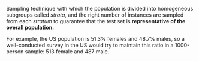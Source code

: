 Sampling technique with which the population is divided into homogeneous subgroups called *strata*, and the right number of instances are sampled from each *stratum* to guarantee that the test set is **representative of the overall population.**

For example, the US population is 51.3% females and 48.7% males, so a well-conducted survey in the US would try to maintain this ratio in a 1000-person sample: 513 female and 487 male.